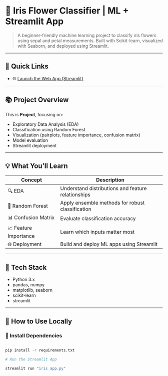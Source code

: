 # 🌸 Iris Flower Classifier | ML + Streamlit App



> A beginner-friendly machine learning project to classify iris flowers using sepal and petal measurements. Built with Scikit-learn, visualized with Seaborn, and deployed using Streamlit.

---

## 🚀 Quick Links

<!-- - 🔬 [View Jupyter Notebook](https://github.com/Murugayesu/Iris-Classifier/blob/main/iris_classifier.ipynb) -->
- 🌐 [Launch the Web App (Streamlit)](https://iris-classification-am.streamlit.app/)


---

## 📚 Project Overview

This is **Project**, focusing on:

- Exploratory Data Analysis (EDA)
- Classification using Random Forest
- Visualization (pairplots, feature importance, confusion matrix)
- Model evaluation
- Streamlit deployment

---

## 💡 What You’ll Learn

| Concept                 | Description |
|------------------------|-------------|
| 🔍 EDA                | Understand distributions and feature relationships |
| 🌳 Random Forest      | Apply ensemble methods for robust classification |
| 📊 Confusion Matrix   | Evaluate classification accuracy |
| 📈 Feature Importance | Learn which inputs matter most |
| 🌐 Deployment         | Build and deploy ML apps using Streamlit |

---

## 🧠 Tech Stack

- Python 3.x
- pandas, numpy
- matplotlib, seaborn
- scikit-learn
- streamlit

---

## 🧪 How to Use Locally

### 🔧 Install Dependencies
```bash

pip install -r requirements.txt

# Run the Streamlit App

streamlit run "iris app.py"

